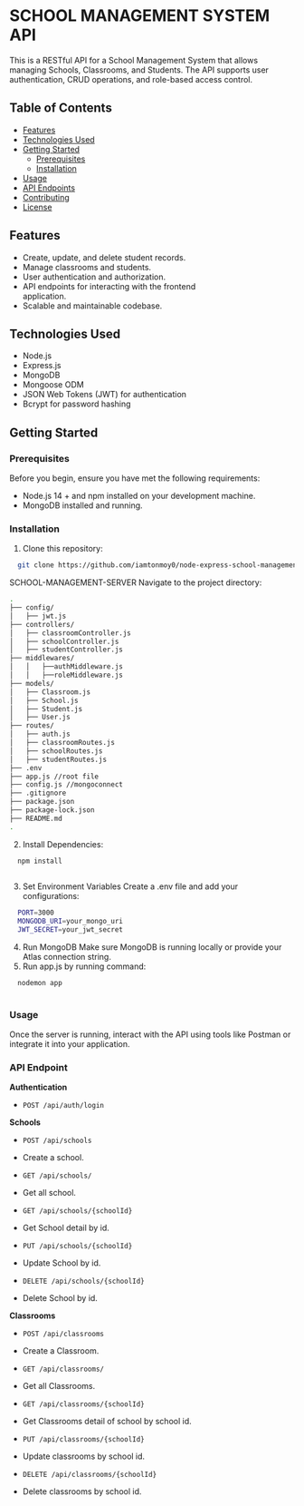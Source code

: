 # SCHOOL MANAGEMENT SYSTEM API

This is a RESTful API for a School Management System that allows managing Schools, Classrooms, and Students. The API supports user authentication, CRUD operations, and role-based access control.

## Table of Contents

- [Features](#features)
- [Technologies Used](#technologies-used)
- [Getting Started](#getting-started)
  - [Prerequisites](#prerequisites)
  - [Installation](#installation)
- [Usage](#usage)
- [API Endpoints](#api-endpoints)
- [Contributing](#contributing)
- [License](#license)

## Features

- Create, update, and delete student records.
- Manage classrooms and students.
- User authentication and authorization.
- API endpoints for interacting with the frontend      
  application.
- Scalable and maintainable codebase.

## Technologies Used

- Node.js
- Express.js
- MongoDB 
- Mongoose ODM
- JSON Web Tokens (JWT) for authentication
- Bcrypt for password hashing

## Getting Started
### Prerequisites

Before you begin, ensure you have met the following requirements:

- Node.js 14 + and npm installed on your development machine.
- MongoDB installed and running.

### Installation

1. Clone this repository:
```sh
  git clone https://github.com/iamtonmoy0/node-express-school-management-system.git

```

SCHOOL-MANAGEMENT-SERVER
Navigate to the project directory:
```sh
.
├── config/
│   ├── jwt.js
├── controllers/
│   ├── classroomController.js
│   ├── schoolController.js
│   ├── studentController.js
├── middlewares/
│   │   ├──authMiddleware.js
│   │   ├──roleMiddleware.js
├── models/
│   ├── Classroom.js
│   ├── School.js
│   ├── Student.js
│   ├── User.js
├── routes/
│   ├── auth.js
│   ├── classroomRoutes.js
│   ├── schoolRoutes.js
│   ├── studentRoutes.js
├── .env
├── app.js //root file
├── config.js //mongoconnect
├── .gitignore
├── package.json
├── package-lock.json
├── README.md 
.
```
2. Install Dependencies:
```sh
  npm install
  
```
3. Set Environment Variables
Create a .env file and add your configurations:
```sh
  PORT=3000
  MONGODB_URI=your_mongo_uri
  JWT_SECRET=your_jwt_secret 
```
4. Run MongoDB
   Make sure MongoDB is running locally or provide your Atlas connection string.
5. Run app.js by running command:
```sh
  nodemon app
  
```
### Usage
Once the server is running, interact with the API using tools like Postman or integrate it into your application.

### API Endpoint
  **Authentication**
  - `POST /api/auth/login`

  **Schools**
  - `POST /api/schools`
  - Create a school.
    
  - `GET /api/schools/`
  - Get all school.
    
  - `GET /api/schools/{schoolId}`
  - Get School detail by id.
    
  - `PUT /api/schools/{schoolId}`
  - Update School by id.
    
  - `DELETE /api/schools/{schoolId}`
  - Delete School by id.

  **Classrooms**
  - `POST /api/classrooms`
  - Create a Classroom.
    
  - `GET /api/classrooms/`
  - Get all Classrooms.
    
  - `GET /api/classrooms/{schoolId}`
  - Get Classrooms detail of school by school id.
    
  - `PUT /api/classrooms/{schoolId}`
  - Update classrooms by school id.
    
  - `DELETE /api/classrooms/{schoolId}`
  - Delete classrooms by school id.
    
    

